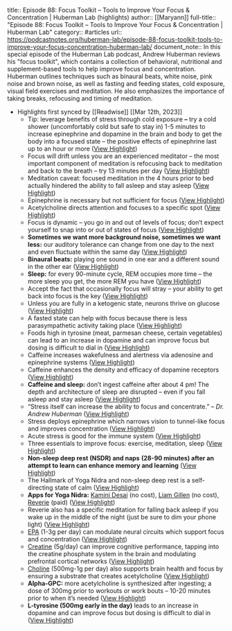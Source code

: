 title:: Episode 88: Focus Toolkit – Tools to Improve Your Focus & Concentration | Huberman Lab (highlights)
author:: [[Maryann]]
full-title:: "Episode 88: Focus Toolkit – Tools to Improve Your Focus & Concentration | Huberman Lab"
category:: #articles
url:: https://podcastnotes.org/huberman-lab/episode-88-focus-toolkit-tools-to-improve-your-focus-concentration-huberman-lab/
document_note:: In this special episode of the Huberman Lab podcast, Andrew Huberman reviews his "focus toolkit", which contains a collection of behavioral, nutritional and supplement-based tools to help improve focus and concentration. Huberman outlines techniques such as binaural beats, white noise, pink noise and brown noise, as well as fasting and feeding states, cold exposure, visual field exercises and meditation. He also emphasizes the importance of taking breaks, refocusing and timing of meditation.

- Highlights first synced by [[Readwise]] [[Mar 12th, 2023]]
	- Tip: leverage benefits of stress through cold exposure **–** try a cold shower (uncomfortably cold but safe to stay in) 1-5 minutes to increase epinephrine and dopamine in the brain and body to get the body into a focused state – the positive effects of epinephrine last up to an hour or more ([View Highlight](https://read.readwise.io/read/01gv9jkkvc7mme8hgg141hgca3))
	- Focus will drift unless you are an experienced meditator – the most important component of meditation is refocusing back to meditation and back to the breath – try 13 minutes per day ([View Highlight](https://read.readwise.io/read/01gv9jkprchhtw7gse27tg363p))
	- Meditation caveat: focused meditation in the 4 hours prior to bed actually hindered the ability to fall asleep and stay asleep ([View Highlight](https://read.readwise.io/read/01gv9jktmm7nw4wzy5rxrr7zag))
	- Epinephrine is necessary but not sufficient for focus ([View Highlight](https://read.readwise.io/read/01gv9jm60aaz1vg26p1p3arbv0))
	- Acetylcholine directs attention and focuses to a specific spot ([View Highlight](https://read.readwise.io/read/01gv9jm2v82dtfgmcwhq0yc1cv))
	- Focus is dynamic – you go in and out of levels of focus; don’t expect yourself to snap into or out of states of focus ([View Highlight](https://read.readwise.io/read/01gv9jm9qpx9tsrtbyew5kttmr))
	- **Sometimes we want more background noise, sometimes we want less:** our auditory tolerance can change from one day to the next and even fluctuate within the same day ([View Highlight](https://read.readwise.io/read/01gv9jmckwem9khb1t8tkyg3nb))
	- **Binaural beats:** playing one sound in one ear and a different sound in the other ear ([View Highlight](https://read.readwise.io/read/01gv9jmky6cm8vkh3n1dh66696))
	- **Sleep:** for every 90-minute cycle, REM occupies more time – the more sleep you get, the more REM you have ([View Highlight](https://read.readwise.io/read/01gv9jmxm6c8ay5n0sdasqc28w))
	- Accept the fact that occasionally focus will stray – your ability to get back into focus is the key ([View Highlight](https://read.readwise.io/read/01gv9jn5bft5v5snz7dvzcfzb9))
	- Unless you are fully in a ketogenic state, neurons thrive on glucose ([View Highlight](https://read.readwise.io/read/01gv9jnc13v9a6cm8ejyezfas6))
	- A fasted state can help with focus because there is less parasympathetic activity taking place ([View Highlight](https://read.readwise.io/read/01gv9jnfrkzkqmcakwaq727hx1))
	- Foods high in tyrosine (meat, parmesan cheese, certain vegetables) can lead to an increase in dopamine and can improve focus but dosing is difficult to dial in ([View Highlight](https://read.readwise.io/read/01gv9jnnv1yz4g1vrbsnzhhhv1))
	- Caffeine increases wakefulness and alertness via adenosine and epinephrine systems ([View Highlight](https://read.readwise.io/read/01gv9jnwm6db7g8zm0zhkxjp9s))
	- Caffeine enhances the density and efficacy of dopamine receptors ([View Highlight](https://read.readwise.io/read/01gv9jp1zj28s58rpyqy09gqny))
	- **Caffeine and sleep:** don’t ingest caffeine after about 4 pm! The depth and architecture of sleep are disrupted – even if you fall asleep and stay asleep ([View Highlight](https://read.readwise.io/read/01gv9jp5feycxjv01sfk2j5v3s))
	- “Stress itself can increase the ability to focus and concentrate.” *– Dr. Andrew Huberman* ([View Highlight](https://read.readwise.io/read/01gv9jpcqqbh77g0adybk9dm6g))
	- Stress deploys epinephrine which narrows vision to tunnel-like focus and improves concentration ([View Highlight](https://read.readwise.io/read/01gv9jpfdwd6vrkqxxgr502zvk))
	- Acute stress is good for the immune system ([View Highlight](https://read.readwise.io/read/01gv9jpjaencsb77aecz01vp6x))
	- Three essentials to improve focus: exercise, meditation, sleep ([View Highlight](https://read.readwise.io/read/01gv9jpqr681hvvrx924saepfr))
	- **Non-sleep deep rest (NSDR) and naps** **(28-90 minutes) after an attempt to learn can enhance memory and learning** ([View Highlight](https://read.readwise.io/read/01gv9jpvxncsmjtcz3t8jbtcdt))
	- The Hallmark of Yoga Nidra and non-sleep deep rest is a self-directing state of calm ([View Highlight](https://read.readwise.io/read/01gv9jpyjhp2qbvh53by29b89f))
	- **Apps for Yoga Nidra:** [Kamini Desai](https://www.kaminidesai.com/transformational-sleep-app) (no cost), [Liam Gillen](https://amrityoga.org/teachers/40/liam-gillen/) (no cost), [Reverie](https://reverie.com/blog/post/how-yoga-improves-sleep) (paid) ([View Highlight](https://read.readwise.io/read/01gv9jq164ja5za0v7rtbjq5e8))
	- Reverie also has a specific meditation for falling back asleep if you wake up in the middle of the night (just be sure to dim your phone light) ([View Highlight](https://read.readwise.io/read/01gv9jq9qw60w6vj1654skj4ws))
	- [EPA](https://thor.ne/bdioT) (1-3g per day) can modulate neural circuits which support focus and concentration ([View Highlight](https://read.readwise.io/read/01gv9jqk3t0a05r5n0qqs9e7ad))
	- [Creatine](https://thor.ne/mVjPv) (5g/day) can improve cognitive performance, tapping into the creatine phosphate system in the brain and modulating prefrontal cortical networks ([View Highlight](https://read.readwise.io/read/01gv9jqp5gecgspxaw301pfc5y))
	- [Choline](https://thor.ne/pR5Ol) (500mg-1g per day) also supports brain health and focus by ensuring a substrate that creates acetylcholine ([View Highlight](https://read.readwise.io/read/01gv9jqrkr48fq5f2ff5rzhthj))
	- **Alpha-GPC:** more acetylcholine is synthesized after ingesting; a dose of 300mg prior to workouts or work bouts – 10-20 minutes prior to when it’s needed ([View Highlight](https://read.readwise.io/read/01gv9jqtx9c427y8xwrnx556w0))
	- **L-tyrosine (500mg early in the day)** leads to an increase in dopamine and can improve focus but dosing is difficult to dial in ([View Highlight](https://read.readwise.io/read/01gv9jqx32dh6hmwj9nfzhjsxe))